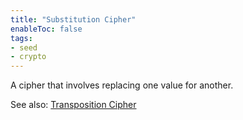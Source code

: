 ```yaml
---
title: "Substitution Cipher"
enableToc: false
tags:
- seed
- crypto
---
```


A cipher that involves replacing one value for another.

See also: [Transposition Cipher](notes/Transposition%20Cipher)